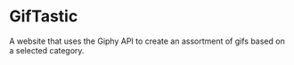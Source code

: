 # GifTastic
A website that uses the Giphy API to create an assortment of gifs based on a selected category.
